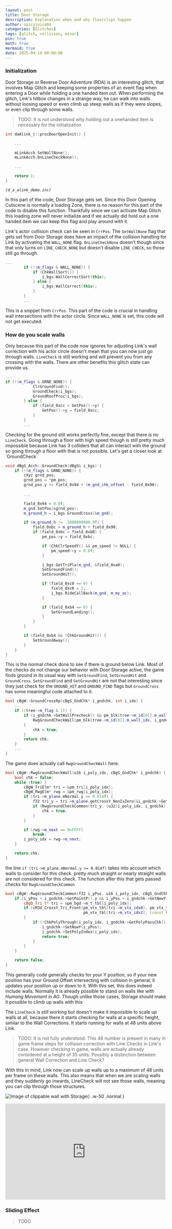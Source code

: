 ```yaml
---
layout: post
title: Door Storage
description: Explanation when and why floorclips happen
author: spicyjuice04
categories: [Glitches]
tags: [glitch, collision, minor]
pin: true
math: true
mermaid: true
date: 2025-09-19 00:00:00
---
```


### Initialization

Door Storage or Reverse Door Adventure (RDA) is an interesting glitch, that involves Map Glitch and keeping some properties of an event flag when entering a Door while holding a one handed item out. When performing the glitch, Link's hitbox changes in a strange way, he can walk into walls without loosing speed or even climb up steep walls as if they were slopes, or even clip through some walls.

> TODO: It is not understood why holding out a onehanded item is necessary for the initialization

```c++
int daAlink_c::procDoorOpenInit() {

    ...

    mLinkAcch.SetWallNone();
    mLinkAcch.OnLineCheckNone();

    ...

    return 1;
}
```
_`(d_a_alink_demo.inc)`_

In this part of the code, Door Storage gets set. Since this Door Opening Cutscene is normally a loading Zone, there is no reason for this part of the code to disable this function. Thankfully since we can activate Map Glitch this loading zone will never initialize and if we actually did hold out a one handed item we can keep this flag and play around with it.

Link's actor collision check can be seen in `CrrPos`. The `SetWallNone` flag that gets set from Door Storage does have an impact of the collision handling for Link by activating the `WALL_NONE` flag. `OnLineCheckNone` doesn't though since that only turns on `LINE_CHECK_NONE` but doesn't disable `LINE_CHECK`, so those still go through.

```c++
...
        if (!(m_flags & WALL_NONE)) {
            if (ChkWallSort()) {
                i_bgs.WallCorrectSort(this);
            } else {
                i_bgs.WallCorrect(this);
            }
        }
        ...
```

This is a snippet from `CrrPos`. This part of the code is crucial in handling wall intersections with the actor circle. Since `WALL_NONE` is set, this code will not get executed.

### How do you scale walls

Only because this part of the code now ignores for adjusting Link's wall correction with his actor circle doesn't mean that you can now just go through walls. `LineCheck` is still working and will prevent you from any crossing with the walls. There are other benefits this glitch state can provide us.

```c++
...
if (!(m_flags & GRND_NONE)) {
            ClrGroundFind();
            GroundCheck(i_bgs);
            GroundRoofProc(i_bgs);
        } else {
            if (field_0xcc < GetPos()->y) {
                GetPos()->y = field_0xcc;
            }
        }
        ...
```

Checking for the ground still works perfectly fine, except that there is no `LineCheck`. Going through a floor with high speed though is still pretty much impossible because Link has 3 colliders that all can interact with the ground so going through a floor with that is not possible. Let's get a closer look at `GroundCheck``

```c++
void dBgS_Acch::GroundCheck(dBgS& i_bgs) {
    if (!(m_flags & GRND_NONE)) {
        cXyz grnd_pos;
        grnd_pos = *pm_pos;
        grnd_pos.y += field_0x94 + (m_gnd_chk_offset - field_0x90);
        
        ...

        field_0x94 = 0.0f;
        m_gnd.SetPos(&grnd_pos);
        m_ground_h = i_bgs.GroundCross(&m_gnd);

        if (m_ground_h != -1000000000.0f) {
            field_0xbc = m_ground_h + field_0x90;
            if (field_0xbc > field_0xb8) {
                pm_pos->y = field_0xbc;

                if (ChkClrSpeedY() && pm_speed != NULL) {
                    pm_speed->y = 0.0f;
                }

                i_bgs.GetTriPla(m_gnd, &field_0xa0);
                SetGroundFind();
                SetGroundHit();

                if (field_0xc0 == 0) {
                    field_0xc0 = 1;
                    i_bgs.RideCallBack(m_gnd, m_my_ac);
                }

                if (field_0xb4 == 0) {
                    SetGroundLanding();
                }
            }
        }

        if (field_0xb4 && !ChkGroundHit()) {
            SetGroundAway();
        }
    }
}
```

This is the normal check done to see if there is ground below Link. Most of the checks do not change our behavior with Door Storage active, the game finds ground in its usual way with `SetGroundFind`, `SetGroundHit` and `GroundCross`. `SetGroundFind` and `SetGroundHit` are not that interesting since they just check for the `GROUND_HIT` and `GROUND_FIND` flags but `GroundCross` has some meaningful code attached to it.

```c++
bool cBgW::GroundCrossRp(cBgS_GndChk* i_gndchk, int i_idx) {
    ...
    if ((tree->m_flag & 1)) {
        if (i_gndchk->GetWallPrecheck() && pm_blk[tree->m_id[0]].m_wall_idx != 0xFFFF &&
            RwgGroundCheckWall(pm_blk[tree->m_id[0]].m_wall_idx, i_gndchk))
        {
            chk = true;
        }
        return chk;
    }
    ...
}
```

The game does actually call `RwgGroundCheckWall` here.

```c++
bool cBgW::RwgGroundCheckWall(u16 i_poly_idx, cBgS_GndChk* i_gndchk) {
    bool chk = false;
    while (true) {
        cBgW_TriElm* tri = &pm_tri[i_poly_idx];
        cBgW_RwgElm* rwg = &pm_rwg[i_poly_idx];
        if (tri->m_plane.mNormal.y >= 0.014f) {
            f32 tri_y = tri->m_plane.getCrossY_NonIsZero(&i_gndchk->GetPointP());
            if (RwgGroundCheckCommon(tri_y, (u32)i_poly_idx, i_gndchk)) {
                chk = true;
            }
        }

        if (rwg->m_next == 0xFFFF)
            break;
        i_poly_idx = rwg->m_next;
    }

    return chk;
}
```

the line `if (tri->m_plane.mNormal.y >= 0.014f)` takes into account which walls to consider for this check. pretty much straight or nearly straight walls are not considered for this check. The function after this that gets passed checks for `RwgGroundCheckCommon`

```c++
bool cBgW::RwgGroundCheckCommon(f32 i_yPos, u16 i_poly_idx, cBgS_GndChk* i_gndchk) {
    if (i_yPos < i_gndchk->GetPointP().y && i_yPos > i_gndchk->GetNowY()) {
        cBgD_Tri_t* tri = &pm_bgd->m_t_tbl[i_poly_idx];
        if (cM3d_CrossY_Tri_Front(pm_vtx_tbl[tri->m_vtx_idx0], pm_vtx_tbl[tri->m_vtx_idx1],
                                  pm_vtx_tbl[tri->m_vtx_idx2], (const Vec*)&i_gndchk->GetPointP()))
        {
            if (!ChkPolyThrough(i_poly_idx, i_gndchk->GetPolyPassChk())) {
                i_gndchk->SetNowY(i_yPos);
                i_gndchk->SetPolyIndex(i_poly_idx);
                return true;
            }
        }
    }

    return false;
}
```

This generally code generally checks for your Y position, so if your new position has your Ground Offset intersecting with collision in general, it updates your position up or down to it. With this set, this does indeed include walls. Normally it is already possible to stand on walls like with _Humang Movement in AG_. Though unlike those cases, Storage should make it possible to climb up walls with this

The `LineCheck` is still working but doesn't make it impossible to scale up walls at all, because there it starts checking for walls at a specific height, similar to the Wall Corrections. It starts running for walls at 48 units above Link.

> TODO: It is not fully understood. This 48 number is present in many in game frame steps for collision correction with Line Checks in Link's case. However checking in game, walls are actually already considered at a height of 35 units. Possibly a distinction between general Wall Correction and Line Check?

With this in mind, Link now can scale up walls up to a maximum of 48 units per frame on these walls. This also means that when we are scaling walls and they suddenly go inwards, LineCheck will not see those walls, meaning you can clip through those structures.

![Image of clippable wall with Storage](/assets/glitches/door-storage/door-storage-clip.png){: .w-50 .normal }

<iframe width="500" height="300" src="https://www.youtube.com/watch?v=yXUzVuS2Uro" frameborder="0" allowfullscreen></iframe>

### Sliding Effect

> TODO